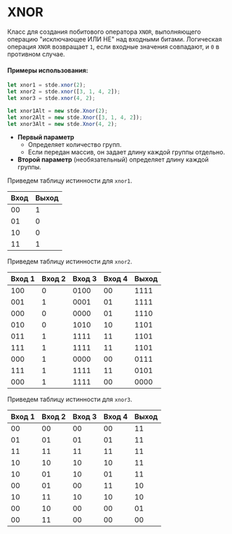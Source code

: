 # XNOR

Класс для создания побитового оператора `XNOR`, выполняющего операцию "исключающее ИЛИ НЕ" над входными битами. Логическая операция `XNOR` возвращает `1`, если входные значения совпадают, и `0` в противном случае.

#### Примеры использования:

```typescript
let xnor1 = stde.xnor(2);
let xnor2 = stde.xnor([3, 1, 4, 2]);
let xnor3 = stde.xnor(4, 2);

let xnor1Alt = new stde.Xnor(2);
let xnor2Alt = new stde.Xnor([3, 1, 4, 2]);
let xnor3Alt = new stde.Xnor(4, 2);
```

- **Первый параметр** 
	- Определяет количество групп.
	- Если передан массив, он задает длину каждой группы отдельно.
- **Второй параметр** (необязательный) определяет длину каждой группы.

Приведем таблицу истинности для `xnor1`.

| Вход | Выход |
|------|-------|
| 00   | 1     |
| 01   | 0     |
| 10   | 0     |
| 11   | 1     |

Приведем таблицу истинности для `xnor2`.

| Вход 1 | Вход 2 | Вход 3 | Вход 4 | Выход |
|--------|--------|--------|--------|-------|
| 100    | 0      | 0100   | 00     | 1111  |
| 001    | 1      | 0001   | 01     | 1111  |
| 000    | 0      | 0000   | 01     | 1110  |
| 010    | 0      | 1010   | 10     | 1101  |
| 011    | 1      | 1111   | 11     | 1101  |
| 111    | 1      | 1111   | 11     | 1101  |
| 000    | 1      | 0000   | 00     | 0111  |
| 111    | 1      | 1111   | 11     | 0101  |
| 000    | 1      | 1111   | 00     | 0000  |

Приведем таблицу истинности для `xnor3`.

| Вход 1 | Вход 2 | Вход 3 | Вход 4 | Выход |
|--------|--------|--------|--------|-------|
| 00     | 00     | 00     | 00     | 11    |
| 01     | 01     | 01     | 01     | 11    |
| 11     | 11     | 11     | 11     | 11    |
| 10     | 10     | 10     | 10     | 11    |
| 10     | 01     | 10     | 01     | 11    |
| 00     | 01     | 00     | 11     | 10    |
| 10     | 11     | 10     | 10     | 10    |
| 00     | 10     | 00     | 00     | 01    |
| 00     | 11     | 00     | 00     | 00    |